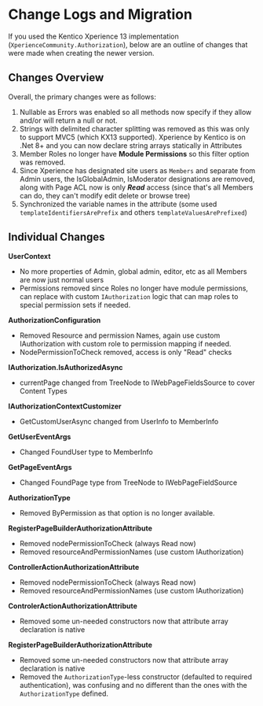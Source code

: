 # Change Logs and Migration
If you used the Kentico Xperience 13 implementation (`XperienceCommunity.Authorization`), below are an outline of changes that were made when creating the newer version.

## Changes Overview
Overall, the primary changes were as follows:
1. Nullable as Errors was enabled so all methods now specify if they allow and/or will return a null or not.
2. Strings with delimited character splitting was removed as this was only to support MVC5 (which KX13 supported).  Xperience by Kentico is on .Net 8+ and you can now declare string arrays statically in Attributes
3. Member Roles no longer have **Module Permissions** so this filter option was removed.
4. Since Xperience has designated site users as `Members` and separate from Admin users, the IsGlobalAdmin, IsModerator designations are removed, along with Page ACL now is only ***Read*** access (since that's all Members can do, they can't modify edit delete or browse tree)
5. Synchronized the variable names in the attribute (some used `templateIdentifiersArePrefix` and others `templateValuesArePrefixed`)


## Individual Changes
**UserContext**

-   No more properties of Admin, global admin, editor, etc as all Members are now just normal users
-   Permissions removed since Roles no longer have module permissions, can replace with custom `IAuthorization` logic that can map roles to special permission sets if needed.

**AuthorizationConfiguration**

-   Removed Resource and permission Names, again use custom IAuthorization with custom role to permission mapping if needed.
-   NodePermissionToCheck removed, access is only "Read" checks

**IAuthorization.IsAuthorizedAsync**

-   currentPage changed from TreeNode to IWebPageFieldsSource to cover Content Types

**IAuthorizationContextCustomizer**

- GetCustomUserAsync changed from UserInfo to MemberInfo

**GetUserEventArgs**

-   Changed FoundUser type to MemberInfo

**GetPageEventArgs**

-   Changed FoundPage type from TreeNode to IWebPageFieldSource

**AuthorizationType**

-   Removed ByPermission as that option is no longer available.

**RegisterPageBuilderAuthorizationAttribute**

-   Removed nodePermissionToCheck (always Read now)
-   Removed resourceAndPermissionNames (use custom IAuthorization)

**ControllerActionAuthorizationAttribute**

-   Removed nodePermissionToCheck (always Read now)
-   Removed resourceAndPermissionNames (use custom IAuthorization)

**ControlerActionAuthorizationAttribute**

- Removed some un-needed constructors now that attribute array declaration is native

**RegisterPageBuilderAuthorizationAttribute** 

- Removed some un-needed constructors now that attribute array declaration is native
- Removed the `AuthorizationType`-less constructor (defaulted to required authentication), was confusing and no different than the ones with the `AuthorizationType` defined.